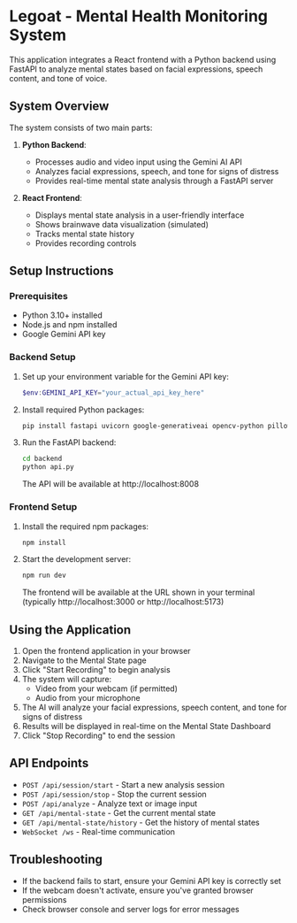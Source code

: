 # Legoat - Mental Health Monitoring System

This application integrates a React frontend with a Python backend using FastAPI to analyze mental states based on facial expressions, speech content, and tone of voice.

## System Overview

The system consists of two main parts:

1. **Python Backend**: 
   - Processes audio and video input using the Gemini AI API
   - Analyzes facial expressions, speech, and tone for signs of distress
   - Provides real-time mental state analysis through a FastAPI server

2. **React Frontend**: 
   - Displays mental state analysis in a user-friendly interface
   - Shows brainwave data visualization (simulated)
   - Tracks mental state history
   - Provides recording controls

## Setup Instructions

### Prerequisites

- Python 3.10+ installed
- Node.js and npm installed
- Google Gemini API key

### Backend Setup

1. Set up your environment variable for the Gemini API key:

   ```powershell
   $env:GEMINI_API_KEY="your_actual_api_key_here"
   ```

2. Install required Python packages:

   ```bash
   pip install fastapi uvicorn google-generativeai opencv-python pillow pyaudio mss
   ```

3. Run the FastAPI backend:

   ```bash
   cd backend
   python api.py
   ```

   The API will be available at http://localhost:8008

### Frontend Setup

1. Install the required npm packages:

   ```bash
   npm install
   ```

2. Start the development server:

   ```bash
   npm run dev
   ```

   The frontend will be available at the URL shown in your terminal (typically http://localhost:3000 or http://localhost:5173)

## Using the Application

1. Open the frontend application in your browser
2. Navigate to the Mental State page
3. Click "Start Recording" to begin analysis
4. The system will capture:
   - Video from your webcam (if permitted)
   - Audio from your microphone
5. The AI will analyze your facial expressions, speech content, and tone for signs of distress
6. Results will be displayed in real-time on the Mental State Dashboard
7. Click "Stop Recording" to end the session

## API Endpoints

- `POST /api/session/start` - Start a new analysis session
- `POST /api/session/stop` - Stop the current session
- `POST /api/analyze` - Analyze text or image input
- `GET /api/mental-state` - Get the current mental state
- `GET /api/mental-state/history` - Get the history of mental states
- `WebSocket /ws` - Real-time communication

## Troubleshooting

- If the backend fails to start, ensure your Gemini API key is correctly set
- If the webcam doesn't activate, ensure you've granted browser permissions
- Check browser console and server logs for error messages
